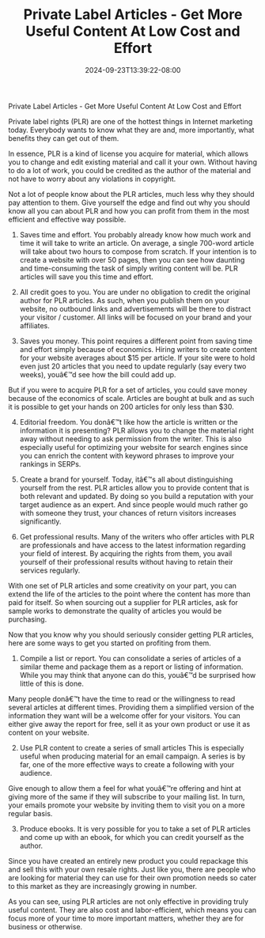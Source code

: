 ﻿---
title: "Private Label Articles - Get More Useful Content At Low Cost and Effort"
date: 2024-09-23T13:39:22-08:00
description: "10 private label articles Tips for Web Success"
featured_image: "/images/10 private label articles.jpg"
tags: ["10 private label articles"]
---

Private Label Articles - Get More Useful Content At Low Cost and Effort 

Private label rights (PLR) are one of the hottest things in Internet marketing today. Everybody wants to know what they are and, more importantly, what benefits they can get out of them. 

In essence, PLR is a kind of license you acquire for material, which allows you to change and edit existing material and call it your own. Without having to do a lot of work, you could be credited as the author of the material and not have to worry about any violations in copyright. 

Not a lot of people know about the PLR articles, much less why they should pay attention to them. Give yourself the edge and find out why you should know all you can about PLR and how you can profit from them in the most efficient and effective way possible. 

1. Saves time and effort. 
You probably already know how much work and time it will take to write an article. On average, a single 700-word article will take about two hours to compose from scratch. If your intention is to create a website with over 50 pages, then you can see how daunting and time-consuming the task of simply writing content will be. PLR articles will save you this time and effort. 

2. All credit goes to you. 
You are under no obligation to credit the original author for PLR articles. As such, when you publish them on your website, no outbound links and advertisements will be there to distract your visitor / customer. All links will be focused on your brand and your affiliates. 

3. Saves you money. 
This point requires a different point from saving time and effort simply because of economics. Hiring writers to create content for your website averages about $15 per article. If your site were to hold even just 20 articles that you need to update regularly (say every two weeks), youâ€™d see how the bill could add up. 

But if you were to acquire PLR for a set of articles, you could save money because of the economics of scale. Articles are bought at bulk and as such it is possible to get your hands on 200 articles for only less than $30.

4. Editorial freedom. 
You donâ€™t like how the article is written or the information it is presenting? PLR allows you to change the material right away without needing to ask permission from the writer. 
This is also especially useful for optimizing your website for search engines since you can enrich the content with keyword phrases to improve your rankings in SERPs.

5. Create a brand for yourself. 
Today, itâ€™s all about distinguishing yourself from the rest. PLR articles allow you to provide content that is both relevant and updated. By doing so you build a reputation with your target audience as an expert. And since people would much rather go with someone they trust, your chances of return visitors increases significantly. 

6. Get professional results. 
Many of the writers who offer articles with PLR are professionals and have access to the latest information regarding your field of interest. By acquiring the rights from them, you avail yourself of their professional results without having to retain their services regularly. 

With one set of PLR articles and some creativity on your part, you can extend the life of the articles to the point where the content has more than paid for itself. So when sourcing out a supplier for PLR articles, ask for sample works to demonstrate the quality of articles you would be purchasing. 

Now that you know why you should seriously consider getting PLR articles, here are some ways to get you started on profiting from them.

1. Compile a list or report. 
You can consolidate a series of articles of a similar theme and package them as a report or listing of information. While you may think that anyone can do this, youâ€™d be surprised how little of this is done. 

Many people donâ€™t have the time to read or the willingness to read several articles at different times. Providing them a simplified version of the information they want will be a welcome offer for your visitors. You can either give away the report for free, sell it as your own product or use it as content on your website. 

2. Use PLR content to create a series of small articles
This is especially useful when producing material for an email campaign. A series is by far, one of the more effective ways to create a following with your audience. 

Give enough to allow them a feel for what youâ€™re offering and hint at giving more of the same if they will subscribe to your mailing list. In turn, your emails promote your website by inviting them to visit you on a more regular basis. 

3. Produce ebooks.
It is very possible for you to take a set of PLR articles and come up with an ebook, for which you can credit yourself as the author. 

Since you have created an entirely new product you could repackage this and sell this with your own resale rights. Just like you, there are people who are looking for material they can use for their own promotion needs so cater to this market as they are increasingly growing in number. 

As you can see, using PLR articles are not only effective in providing truly useful content. They are also cost and labor-efficient, which means you can focus more of your time to more important matters, whether they are for business or otherwise.

